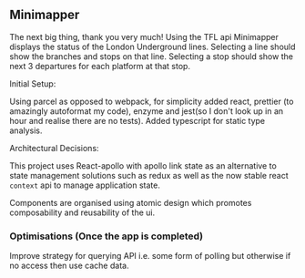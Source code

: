 ## Minimapper

The next big thing, thank you very much!
Using the TFL api Minimapper displays the status of the
London Underground lines. Selecting a line should show the branches and stops
on that line. Selecting a stop should show the next 3 departures for each platform
at that stop.

Initial Setup:

Using parcel as opposed to webpack, for simplicity
added react, prettier (to amazingly autoformat my code), enzyme and jest(so I don't look up in an hour and realise there are no tests).
Added typescript for static type analysis.

Architectural Decisions:

This project uses React-apollo with apollo link state as an alternative to state management solutions such as redux as
well as the now stable react `context` api to manage application state.

Components are organised using atomic design which promotes composability and reusability of the ui.

### Optimisations (Once the app is completed)

Improve strategy for querying API i.e. some form of polling but otherwise if no access then use cache data.
